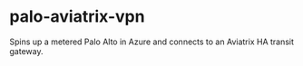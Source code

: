 # palo-aviatrix-vpn
Spins up a metered Palo Alto in Azure and connects to an Aviatrix HA transit gateway.
